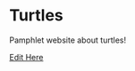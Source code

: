# Turtles
Pamphlet website about turtles!

[Edit Here](https://diy-pwa.com/~/gh/LeanneCW/Turtles)


